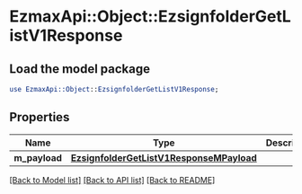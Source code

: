 # EzmaxApi::Object::EzsignfolderGetListV1Response

## Load the model package
```perl
use EzmaxApi::Object::EzsignfolderGetListV1Response;
```

## Properties
Name | Type | Description | Notes
------------ | ------------- | ------------- | -------------
**m_payload** | [**EzsignfolderGetListV1ResponseMPayload**](EzsignfolderGetListV1ResponseMPayload.md) |  | 

[[Back to Model list]](../README.md#documentation-for-models) [[Back to API list]](../README.md#documentation-for-api-endpoints) [[Back to README]](../README.md)


